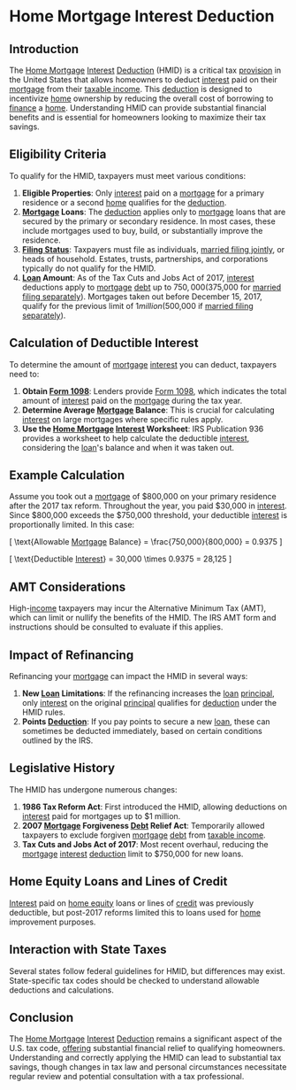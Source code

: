 # Home Mortgage Interest Deduction

## Introduction

The [Home Mortgage](../h/home_mortgage.md) [Interest](../i/interest.md) [Deduction](../d/deduction.md) (HMID) is a critical tax [provision](../p/provision.md) in the United States that allows homeowners to deduct [interest](../i/interest.md) paid on their [mortgage](../m/mortgage.md) from their [taxable income](../t/taxable_income.md). This [deduction](../d/deduction.md) is designed to incentivize [home](../h/home.md) ownership by reducing the overall cost of borrowing to [finance](../f/finance.md) a [home](../h/home.md). Understanding HMID can provide substantial financial benefits and is essential for homeowners looking to maximize their tax savings.

## Eligibility Criteria

To qualify for the HMID, taxpayers must meet various conditions:

1. **Eligible Properties**: Only [interest](../i/interest.md) paid on a [mortgage](../m/mortgage.md) for a primary residence or a second [home](../h/home.md) qualifies for the [deduction](../d/deduction.md).
2. **[Mortgage](../m/mortgage.md) Loans**: The [deduction](../d/deduction.md) applies only to [mortgage](../m/mortgage.md) loans that are secured by the primary or secondary residence. In most cases, these include mortgages used to buy, build, or substantially improve the residence.
3. **[Filing Status](../f/filing_status.md)**: Taxpayers must file as individuals, [married filing jointly](../m/married_filing_jointly.md), or heads of household. Estates, trusts, partnerships, and corporations typically do not qualify for the HMID.
4. **[Loan](../l/loan.md) Amount**: As of the Tax Cuts and Jobs Act of 2017, [interest](../i/interest.md) deductions apply to [mortgage](../m/mortgage.md) [debt](../d/debt.md) up to $750,000 ($375,000 for [married filing separately](../m/married_filing_separately.md)). Mortgages taken out before December 15, 2017, qualify for the previous limit of $1 million ($500,000 if [married filing separately](../m/married_filing_separately.md)).

## Calculation of Deductible Interest

To determine the amount of [mortgage](../m/mortgage.md) [interest](../i/interest.md) you can deduct, taxpayers need to:

1. **Obtain [Form 1098](../f/form_1098.md)**: Lenders provide [Form 1098](../f/form_1098.md), which indicates the total amount of [interest](../i/interest.md) paid on the [mortgage](../m/mortgage.md) during the tax year.
2. **Determine Average [Mortgage](../m/mortgage.md) Balance**: This is crucial for calculating [interest](../i/interest.md) on large mortgages where specific rules apply.
3. **Use the [Home Mortgage](../h/home_mortgage.md) [Interest](../i/interest.md) Worksheet**: IRS Publication 936 provides a worksheet to help calculate the deductible [interest](../i/interest.md), considering the [loan](../l/loan.md)'s balance and when it was taken out.

## Example Calculation

Assume you took out a [mortgage](../m/mortgage.md) of $800,000 on your primary residence after the 2017 tax reform. Throughout the year, you paid $30,000 in [interest](../i/interest.md). Since $800,000 exceeds the $750,000 threshold, your deductible [interest](../i/interest.md) is proportionally limited. In this case:

\[ \text{Allowable [Mortgage](../m/mortgage.md) Balance} = \frac{750,000}{800,000} = 0.9375 \]

\[ \text{Deductible [Interest](../i/interest.md)} = 30,000 \times 0.9375 = 28,125 \]

## AMT Considerations

High-[income](../i/income.md) taxpayers may incur the Alternative Minimum Tax (AMT), which can limit or nullify the benefits of the HMID. The IRS AMT form and instructions should be consulted to evaluate if this applies.

## Impact of Refinancing

Refinancing your [mortgage](../m/mortgage.md) can impact the HMID in several ways:

1. **New [Loan](../l/loan.md) Limitations**: If the refinancing increases the [loan](../l/loan.md) [principal](../p/principal.md), only [interest](../i/interest.md) on the original [principal](../p/principal.md) qualifies for [deduction](../d/deduction.md) under the HMID rules.
2. **Points [Deduction](../d/deduction.md)**: If you pay points to secure a new [loan](../l/loan.md), these can sometimes be deducted immediately, based on certain conditions outlined by the IRS.

## Legislative History

The HMID has undergone numerous changes:

1. **1986 Tax Reform Act**: First introduced the HMID, allowing deductions on [interest](../i/interest.md) paid for mortgages up to $1 million.
2. **2007 [Mortgage](../m/mortgage.md) Forgiveness [Debt](../d/debt.md) Relief Act**: Temporarily allowed taxpayers to exclude forgiven [mortgage](../m/mortgage.md) [debt](../d/debt.md) from [taxable income](../t/taxable_income.md).
3. **Tax Cuts and Jobs Act of 2017**: Most recent overhaul, reducing the [mortgage](../m/mortgage.md) [interest](../i/interest.md) [deduction](../d/deduction.md) limit to $750,000 for new loans.

## Home Equity Loans and Lines of Credit

[Interest](../i/interest.md) paid on [home equity](../h/home_equity.md) loans or lines of [credit](../c/credit.md) was previously deductible, but post-2017 reforms limited this to loans used for [home](../h/home.md) improvement purposes.

## Interaction with State Taxes

Several states follow federal guidelines for HMID, but differences may exist. State-specific tax codes should be checked to understand allowable deductions and calculations.

## Conclusion

The [Home Mortgage](../h/home_mortgage.md) [Interest](../i/interest.md) [Deduction](../d/deduction.md) remains a significant aspect of the U.S. tax code, [offering](../o/offering.md) substantial financial relief to qualifying homeowners. Understanding and correctly applying the HMID can lead to substantial tax savings, though changes in tax law and personal circumstances necessitate regular review and potential consultation with a tax professional.